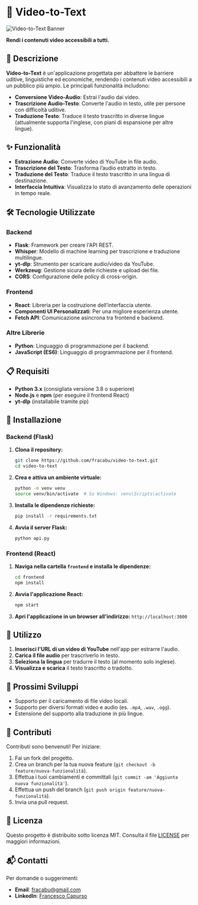 # 🎥 Video-to-Text

![Video-to-Text Banner](https://github.com/fracabu/video-to-text/assets/banner.png)

**Rendi i contenuti video accessibili a tutti.**

## 📖 Descrizione

**Video-to-Text** è un'applicazione progettata per abbattere le barriere uditive, linguistiche ed economiche, rendendo i contenuti video accessibili a un pubblico più ampio. Le principali funzionalità includono:

- **Conversione Video-Audio**: Estrai l'audio dai video.
- **Trascrizione Audio-Testo**: Converte l'audio in testo, utile per persone con difficoltà uditive.
- **Traduzione Testo**: Traduce il testo trascritto in diverse lingue (attualmente supporta l'inglese, con piani di espansione per altre lingue).

## ✨ Funzionalità

- **Estrazione Audio**: Converte video di YouTube in file audio.
- **Trascrizione del Testo**: Trasforma l’audio estratto in testo.
- **Traduzione del Testo**: Traduce il testo trascritto in una lingua di destinazione.
- **Interfaccia Intuitiva**: Visualizza lo stato di avanzamento delle operazioni in tempo reale.

## 🛠️ Tecnologie Utilizzate

### Backend

- **Flask**: Framework per creare l'API REST.
- **Whisper**: Modello di machine learning per trascrizione e traduzione multilingue.
- **yt-dlp**: Strumento per scaricare audio/video da YouTube.
- **Werkzeug**: Gestione sicura delle richieste e upload dei file.
- **CORS**: Configurazione delle policy di cross-origin.

### Frontend

- **React**: Libreria per la costruzione dell’interfaccia utente.
- **Componenti UI Personalizzati**: Per una migliore esperienza utente.
- **Fetch API**: Comunicazione asincrona tra frontend e backend.

### Altre Librerie

- **Python**: Linguaggio di programmazione per il backend.
- **JavaScript (ES6)**: Linguaggio di programmazione per il frontend.

## 📋 Requisiti

- **Python 3.x** (consigliata versione 3.8 o superiore)
- **Node.js** e **npm** (per eseguire il frontend React)
- **yt-dlp** (installabile tramite pip)

## 🚀 Installazione

### Backend (Flask)

1. **Clona il repository:**

   ```bash
   git clone https://github.com/fracabu/video-to-text.git
   cd video-to-text
   ```

2. **Crea e attiva un ambiente virtuale:**

   ```bash
   python -m venv venv
   source venv/bin/activate  # Su Windows: venv\Scripts\activate
   ```

3. **Installa le dipendenze richieste:**

   ```bash
   pip install -r requirements.txt
   ```

4. **Avvia il server Flask:**

   ```bash
   python api.py
   ```

### Frontend (React)

1. **Naviga nella cartella `frontend` e installa le dipendenze:**

   ```bash
   cd frontend
   npm install
   ```

2. **Avvia l'applicazione React:**

   ```bash
   npm start
   ```

3. **Apri l'applicazione in un browser all'indirizzo:** `http://localhost:3000`

## 📝 Utilizzo

1. **Inserisci l'URL di un video di YouTube** nell'app per estrarre l'audio.
2. **Carica il file audio** per trascriverlo in testo.
3. **Seleziona la lingua** per tradurre il testo (al momento solo inglese).
4. **Visualizza e scarica** il testo trascritto o tradotto.

## 🔧 Prossimi Sviluppi

- Supporto per il caricamento di file video locali.
- Supporto per diversi formati video e audio (es. `.mp4`, `.wav`, `.ogg`).
- Estensione del supporto alla traduzione in più lingue.

## 🤝 Contributi

Contributi sono benvenuti! Per iniziare:

1. Fai un fork del progetto.
2. Crea un branch per la tua nuova feature (`git checkout -b feature/nuova-funzionalità`).
3. Effettua i tuoi cambiamenti e committali (`git commit -am 'Aggiunta nuova funzionalità'`).
4. Effettua un push del branch (`git push origin feature/nuova-funzionalità`).
5. Invia una pull request.

## 📄 Licenza

Questo progetto è distribuito sotto licenza MIT. Consulta il file [LICENSE](./LICENSE) per maggiori informazioni.

## 📬 Contatti

Per domande o suggerimenti:

- **Email**: fracabu@gmail.com
- **LinkedIn**: [Francesco Capurso](https://www.linkedin.com/in/francesco-~-capurso-5801031a9/)
